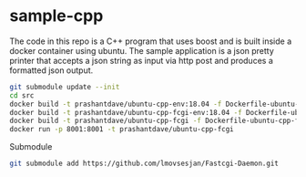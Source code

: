 # sample-cpp

The code in this repo is a C++ program that uses boost and is built inside a docker container using ubuntu. The sample application is a json pretty printer that accepts a json string as input via http post and produces a formatted json output. 


```sh
git submodule update --init
cd src
docker build -t prashantdave/ubuntu-cpp-env:18.04 -f Dockerfile-ubuntu-cpp-env.build .
docker build -t prashantdave/ubuntu-cpp-fcgi-env:18.04 -f Dockerfile-ubuntu-cpp-fcgi-env.build .
docker build -t prashantdave/ubuntu-cpp-fcgi -f Dockerfile-ubuntu-cpp-fcgi-app.build .
docker run -p 8001:8001 -t prashantdave/ubuntu-cpp-fcgi
```


Submodule
```sh
git submodule add https://github.com/lmovsesjan/Fastcgi-Daemon.git 
```
